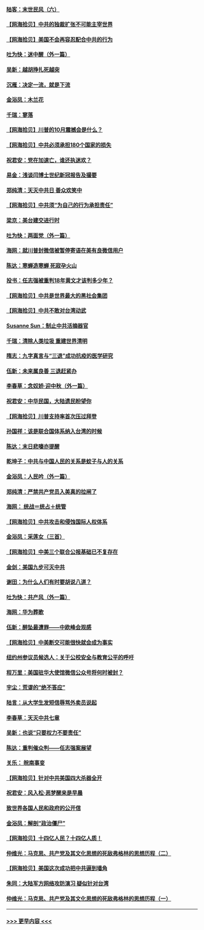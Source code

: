 #### [陆客：末世民风（六）](../pages/nsc993/n12435354.md?t=09281451) 
#### [【网海拾贝】中共的独裁扩张不可能主宰世界](../pages/nsc993/n12435151.md?t=09281451) 
#### [【网海拾贝】美国不会再容忍配合中共的行为](../pages/nsc993/n12433808.md?t=09281451) 
#### [吐为快：迷中醒（外一篇）](../pages/nsc993/n12433585.md?t=09281451) 
#### [吴新：越胡挣扎死越突](../pages/nsc993/n12433562.md?t=09281451) 
#### [沉雁：决定一流，就是下流](../pages/nsc993/n12432128.md?t=09281451) 
#### [金浴凤：木兰花](../pages/nsc993/n12432124.md?t=09281451) 
#### [千瑞：寥落](../pages/nsc993/n12432071.md?t=09281451) 
#### [【网海拾贝】川普的10月震撼会是什么？](../pages/nsc993/n12431624.md?t=09281451) 
#### [【网海拾贝】中共必须承担180个国家的损失](../pages/nsc993/n12428893.md?t=09281451) 
#### [祝君安：党在加速亡，谁还执迷欢？](../pages/nsc993/n12428652.md?t=09281451) 
#### [易金：浅谈闫博士世纪新冠报告及撮要](../pages/nsc993/n12426822.md?t=09281451) 
#### [郑纯清：天灭中共日 善众欢笑中](../pages/nsc993/n12426784.md?t=09281451) 
#### [【网海拾贝】中共须“为自己的行为承担责任”](../pages/nsc993/n12426067.md?t=09281451) 
#### [梁京：美台建交进行时](../pages/nsc993/n12424066.md?t=09281451) 
#### [吐为快：两面党（外一篇）](../pages/nsc993/n12424043.md?t=09281451) 
#### [海网：就川普封微信被暂停寄语在美有良微信用户](../pages/nsc993/n12424021.md?t=09281451) 
#### [陈达：寒蝉造寒蝉 死寂孕火山](../pages/nsc993/n12423958.md?t=09281451) 
#### [投书：任志强被重判18年黄文才该判多少年？](../pages/nsc993/n12423672.md?t=09281451) 
#### [【网海拾贝】中共是世界最大的黑社会集团](../pages/nsc993/n12423543.md?t=09281451) 
#### [【网海拾贝】中共不敢对台湾动武](../pages/nsc993/n12421418.md?t=09281451) 
#### [Susanne Sun：制止中共活摘器官](../pages/nsc993/n12419654.md?t=09281451) 
#### [千瑞：清除人类垃圾 重建世界清明](../pages/nsc993/n12419414.md?t=09281451) 
#### [隋志：九字真言与“三退”成功抗疫的医学研究](../pages/nsc993/n12419248.md?t=09281451) 
#### [伍新：未来属良善 三退赶紧办](../pages/nsc993/n12418496.md?t=09281451) 
#### [李春草：念奴娇·迎中秋（外一篇）](../pages/nsc993/n12418465.md?t=09281451) 
#### [祝君安：中华民国，大陆遗民盼望你](../pages/nsc993/n12418089.md?t=09281451) 
#### [【网海拾贝】川普支持率首次压过拜登](../pages/nsc993/n12418050.md?t=09281451) 
#### [孙国祥：该是联合国体系纳入台湾的时候](../pages/nsc993/n12417369.md?t=09281451) 
#### [陈达：末日悲嚎亦提醒](../pages/nsc993/n12416736.md?t=09281451) 
#### [乾坤子：中共与中国人民的关系是蚊子与人的关系](../pages/nsc993/n12416632.md?t=09281451) 
#### [金浴凤：人民吟（外一篇）](../pages/nsc993/n12416567.md?t=09281451) 
#### [郑纯清：严禁共产党员入美真的拉闸了](../pages/nsc993/n12416550.md?t=09281451) 
#### [海网： 统战＝统占＋统管](../pages/nsc993/n12416404.md?t=09281451) 
#### [【网海拾贝】中共攻击和侵蚀国际人权体系](../pages/nsc993/n12416250.md?t=09281451) 
#### [金浴凤：采莲女（三首）](../pages/nsc993/n12415517.md?t=09281451) 
#### [【网海拾贝】中美三个联合公报基础已不复存在](../pages/nsc993/n12415054.md?t=09281451) 
#### [金剑：美国九步可灭中共](../pages/nsc993/n12413183.md?t=09281451) 
#### [谢田：为什么人们有时要胡说八道？](../pages/nsc993/n12411861.md?t=09281451) 
#### [吐为快：共产风（外一篇）](../pages/nsc993/n12411761.md?t=09281451) 
#### [海网：华为葬歌](../pages/nsc993/n12410381.md?t=09281451) 
#### [伍新：醉坠最遭罪——中欧峰会观感](../pages/nsc993/n12410364.md?t=09281451) 
#### [【网海拾贝】中美断交可能很快就会成为事实](../pages/nsc993/n12409495.md?t=09281451) 
#### [纽约州参议员候选人：关于公校安全与教育公平的呼吁](../pages/nsc993/n12409228.md?t=09281451) 
#### [程万里：美国驻华大使馆微信公众号将何时被封？](../pages/nsc993/n12407397.md?t=09281451) 
#### [宇尘：荒谬的“绝不答应”](../pages/nsc993/n12407360.md?t=09281451) 
#### [陆言：从大学生发短信辱骂外卖员说起](../pages/nsc993/n12407285.md?t=09281451) 
#### [李春草：天灭中共七章](../pages/nsc993/n12406988.md?t=09281451) 
#### [吴新：也说“只要权力不要责任”](../pages/nsc993/n12406966.md?t=09281451) 
#### [陈达：重判催众判——任志强案展望](../pages/nsc993/n12404540.md?t=09281451) 
#### [关乐： 皖南事变](../pages/nsc993/n12404288.md?t=09281451) 
#### [【网海拾贝】针对中共美国四大杀器全开](../pages/nsc993/n12404172.md?t=09281451) 
#### [祝君安：风入松‧恶梦醒来是早晨](../pages/nsc993/n12401953.md?t=09281451) 
#### [致世界各国人民和政府的公开信](../pages/nsc993/n12401824.md?t=09281451) 
#### [金浴凤：解剖“政治僵尸”](../pages/nsc993/n12401808.md?t=09281451) 
#### [【网海拾贝】十四亿人民？十四亿人质！](../pages/nsc993/n12401708.md?t=09281451) 
#### [仲维光：马克思、共产党及其文化思想的死敌弗格林的思想历程（二）](../pages/nsc993/n12399107.md?t=09281451) 
#### [【网海拾贝】美国这次成功把中共逼到墙角](../pages/nsc993/n12400173.md?t=09281451) 
#### [朱同：大陆军方网络攻防演习 疑似针对台湾](../pages/nsc993/n12399868.md?t=09281451) 
#### [仲维光：马克思、共产党及其文化思想的死敌弗格林的思想历程（一）](../pages/nsc993/n12398341.md?t=09281451) 

----
#### [ >>> 更早内容 <<< ](../indexes/nsc993-earlier.md)
